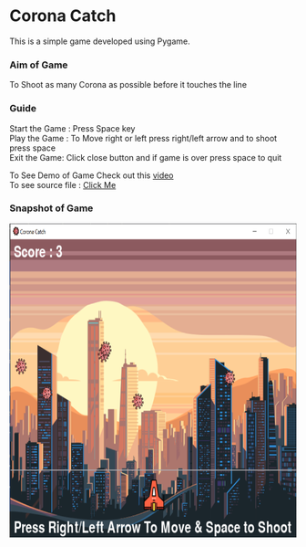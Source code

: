 # Corona Catch

This is a simple game developed using Pygame.

### Aim of Game </br>
To Shoot as many Corona as possible before it touches the line 

### Guide 
Start the Game : Press Space key</br>
Play the Game : To Move right or left press right/left arrow and to shoot press space</br>
Exit the Game: Click close button and if game is over press space to quit</br>

To See Demo of Game Check out this [video](https://youtu.be/JTbvNdyXqT0) </br>
To see source file : [Click Me](https://github.com/swati-gwc/Corona_Catch/blob/master/main.py) </br>

### Snapshot of Game
<img src="https://github.com/swati-gwc/Corona_Catch/blob/master/Game.PNG" alt="SS of Game" width="550" height="550"/>


